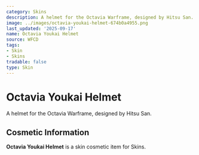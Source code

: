 ```yaml
---
category: Skins
description: A helmet for the Octavia Warframe, designed by Hitsu San.
image: ../images/octavia-youkai-helmet-674b0a4955.png
last_updated: '2025-09-17'
name: Octavia Youkai Helmet
source: WFCD
tags:
- Skin
- Skins
tradable: false
type: Skin
---
```


# Octavia Youkai Helmet

A helmet for the Octavia Warframe, designed by Hitsu San.

## Cosmetic Information

**Octavia Youkai Helmet** is a skin cosmetic item for Skins.

